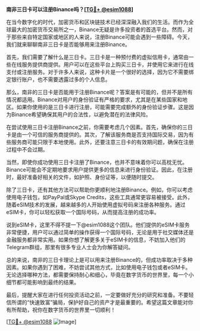 **南非三日卡可以注册Binance吗？[[TG💪+ @esim1088](https://t.me/s/esim1088)]**

在当今数字化的时代，加密货币和区块链技术已经深深融入我们的生活。而作为全球最大的加密货币交易所之一，Binance无疑是许多投资者的首选平台。然而，对于那些来自特定国家或地区的人来说，注册Binance可能会遇到一些障碍。今天，我们就来聊聊南非三日卡是否能够用来注册Binance。

首先，我们需要了解什么是三日卡。三日卡是一种预付费的虚拟信用卡，通常由一些在线服务提供商提供。用户可以在这些平台上购买三日卡，并使用它来进行在线支付或注册服务。对于许多人来说，这种卡片是一个很好的选择，因为它不需要绑定银行账户，也不需要透露过多的个人信息。

那么，南非的三日卡是否能用于注册Binance呢？答案是有可能的，但并不是所有情况都适用。Binance对用户的身份验证有严格的要求，尤其是在某些国家和地区。如果你使用的是三日卡进行注册，可能需要完成额外的身份验证步骤。这是因为Binance希望确保其用户的合法性，以避免潜在的法律风险。

在尝试使用三日卡注册Binance之前，你需要考虑几个因素。首先，确保你的三日卡是由一个可信的服务商提供的。其次，了解该服务商是否支持国际交易，因为有些服务商可能只限于本地使用。此外，还要注意三日卡的有效期问题，确保在注册过程中不会过期。

当然，即使你成功使用三日卡注册了Binance，也并不意味着你可以高枕无忧。Binance可能会不定期地要求用户提供更多的信息来进行身份验证。因此，在注册时，最好准备好相关的文件，如护照、身份证等，以便随时提交。

除了三日卡，还有其他方法可以帮助你更顺利地注册Binance。例如，你可以考虑使用电子钱包，如PayPal或Skype Credits，这些工具通常更容易被接受。此外，随着eSIM技术的发展，越来越多的人开始使用虚拟号码来注册各种服务。通过eSIM卡，你可以轻松获取一个国际号码，从而提高注册的成功率。

说到eSIM卡，这里不得不提一下@esim1088这个团队。他们提供的eSIM卡服务非常便捷，用户可以通过简单的操作获得一个国际号码，无论是用于社交媒体还是金融服务都非常实用。如果你想了解更多关于eSIM卡的信息，不妨加入他们的Telegram群组，那里有很多专业人士会为你解答疑问。

总的来说，南非的三日卡理论上是可以用来注册Binance的，但成功率取决于多种因素。如果你遇到了困难，不妨尝试其他方式，比如使用电子钱包或者eSIM卡。无论选择哪种方法，都需要保持耐心和细心，毕竟在数字货币的世界里，每一个小细节都可能影响到最终的结果。

最后，提醒大家在进行任何投资活动之前，一定要做好充分的研究和准备。不要轻信所谓的“快速致富”骗局，保护好自己的资产才是最重要的。希望这篇文章能对你有所帮助，祝你在数字货币的世界里一切顺利！

[[TG💪+ @esim1088](https://t.me/s/esim1088) ![Image](https://i.postimg.cc/4NQfJmqS/Snipaste-2025-05-13-00-14-12.png)]